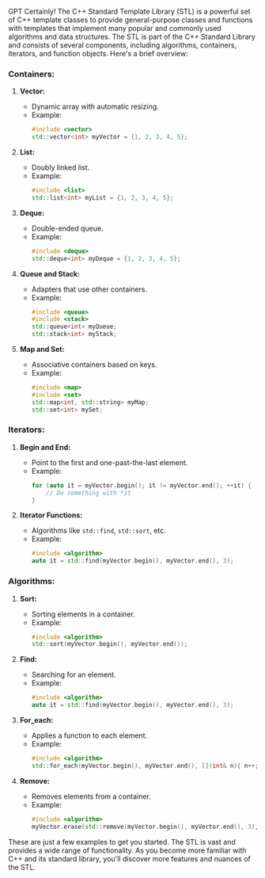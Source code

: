 GPT
Certainly! The C++ Standard Template Library (STL) is a powerful set of C++ template classes to provide general-purpose classes and functions with templates that implement many popular and commonly used algorithms and data structures. The STL is part of the C++ Standard Library and consists of several components, including algorithms, containers, iterators, and function objects. Here's a brief overview:

### Containers:

1. **Vector:**
   - Dynamic array with automatic resizing.
   - Example:
     ```cpp
     #include <vector>
     std::vector<int> myVector = {1, 2, 3, 4, 5};
     ```

2. **List:**
   - Doubly linked list.
   - Example:
     ```cpp
     #include <list>
     std::list<int> myList = {1, 2, 3, 4, 5};
     ```

3. **Deque:**
   - Double-ended queue.
   - Example:
     ```cpp
     #include <deque>
     std::deque<int> myDeque = {1, 2, 3, 4, 5};
     ```

4. **Queue and Stack:**
   - Adapters that use other containers.
   - Example:
     ```cpp
     #include <queue>
     #include <stack>
     std::queue<int> myQueue;
     std::stack<int> myStack;
     ```

5. **Map and Set:**
   - Associative containers based on keys.
   - Example:
     ```cpp
     #include <map>
     #include <set>
     std::map<int, std::string> myMap;
     std::set<int> mySet;
     ```

### Iterators:

1. **Begin and End:**
   - Point to the first and one-past-the-last element.
   - Example:
     ```cpp
     for (auto it = myVector.begin(); it != myVector.end(); ++it) {
         // Do something with *it
     }
     ```

2. **Iterator Functions:**
   - Algorithms like `std::find`, `std::sort`, etc.
   - Example:
     ```cpp
     #include <algorithm>
     auto it = std::find(myVector.begin(), myVector.end(), 3);
     ```

### Algorithms:

1. **Sort:**
   - Sorting elements in a container.
   - Example:
     ```cpp
     #include <algorithm>
     std::sort(myVector.begin(), myVector.end());
     ```

2. **Find:**
   - Searching for an element.
   - Example:
     ```cpp
     #include <algorithm>
     auto it = std::find(myVector.begin(), myVector.end(), 3);
     ```

3. **For_each:**
   - Applies a function to each element.
   - Example:
     ```cpp
     #include <algorithm>
     std::for_each(myVector.begin(), myVector.end(), [](int& n){ n++; });
     ```

4. **Remove:**
   - Removes elements from a container.
   - Example:
     ```cpp
     #include <algorithm>
     myVector.erase(std::remove(myVector.begin(), myVector.end(), 3), myVector.end());
     ```

These are just a few examples to get you started. The STL is vast and provides a wide range of functionality. As you become more familiar with C++ and its standard library, you'll discover more features and nuances of the STL.